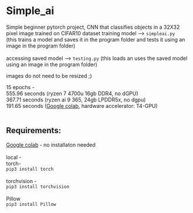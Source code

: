 # Simple_ai
Simple beginner pytorch project, CNN that classifies objects in a 32X32 pixel image trained on CIFAR10 dataset
training model --> `simpleai.py` <br>
(this trains a model and saves it in the program folder and tests it using an image in the program folder)<br><br>
accessing saved model --> `testing.py` (this loads an uses the saved model using an image in the program folder)

images do not need to be resized ;)

15 epochs -<br> 555.96 seconds (ryzen 7 4700u 16gb DDR4, no dGPU)<br>
                367.71 seconds (ryzen ai 9 365, 24gb LPDDR5x, no dgpu)<br>
                191.65 seconds ([Google colab](colab.research.google.com), hardware accelerator: T4-GPU)<br><br>
## Requirements:
[Google colab](colab.research.google.com) - no installaton needed
<br><br>
local - 
<br>torch-
<br>`pip3 install torch`<br>
<br>torchvision -
<br>`pip3 install torchvision`
<br>
<br>Pillow
<br>`pip3 install Pillow`


